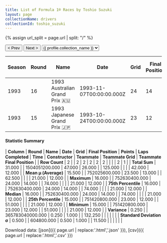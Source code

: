 ```yaml
---
title: List of Formula 1® Races by Toshio Suzuki
layout: page
collectionName: drivers
collectionId: toshio_suzuki
---
```


{% assign url_split = page.url | split: "/" %}
<div id="collection-navigation">
<button onclick="selector.options[selector.selectedIndex-1].value && (window.location = selector.options[selector.selectedIndex-1].value);">&lt; Prev</button>
<button onclick="selector.options[selector.selectedIndex+1].value && (window.location = selector.options[selector.selectedIndex+1].value);">Next &gt;</button>
<select id="selector" onchange="this.options[this.selectedIndex].value && (window.location = this.options[this.selectedIndex].value);">
  {% for collectionId in site.data[page.collectionName].refs %}
    {% if collectionId == page.collectionId %}
      {% assign selected = "selected" %}
    {% else %}
      {% assign selected = "" %}
    {% endif %}
    {% assign profile = site.data[page.collectionName][collectionId].profile %}
    <option value="/f1/{{ page.collectionName }}/{{ collectionId }}/{{ url_split[4] }}" {{ selected }}>{{ profile.collection_name }}</option>
  {% endfor %}
</select>
</div>

| Season | Round | Name | Date | Grid | Final Position | Points | Laps Completed | Time | Constructor | Teammate | Teammate Grid | Teammate Final Position |
|--|--|--|--|--|--|--|--|--|--|--|--|--|
| 1993 | 16 | 1993 Australian Grand Prix 🇦🇺 | 1993-11-07T00:00:00.000Z | 24 | 14 | 0.0 | 74 |   | Larrousse 🇫🇷 | [Érik Comas 🇫🇷](/f1/drivers/comas) | 21 | 12 |
| 1993 | 15 | 1993 Japanese Grand Prix 🇯🇵 | 1993-10-24T00:00:00.000Z | 23 | 12 | 0.0 | 51 |   | Larrousse 🇫🇷 | [Érik Comas 🇫🇷](/f1/drivers/comas) | 21 | R |

#### Statistic Summary

| **Column** | **Round** | **Name** | **Date** | **Grid** | **Final Position** | **Points** | **Laps Completed** | **Time** | **Constructor** | **Teammate** | **Teammate Grid** | **Teammate Final Position** |
| **Row Count** | 2 |  | 2 | 2 | 2 | 2 | 2 |  |  |  | 2 | 1 |
| **Total Sum** | 31.000 |  | 1504051200.000 | 47.000 | 26.000 |  | 125.000 |  |  |  | 42.000 | 12.000 |
| **Mean μ (Average)** | 15.500 |  | 752025600.000 | 23.500 | 13.000 |  | 62.500 |  |  |  | 21.000 | 12.000 |
| **Maximum** | 16.000 |  | 752630400.000 | 24.000 | 14.000 |  | 74.000 |  |  |  | 21.000 | 12.000 |
| **75th Percentile** | 16.000 |  | 752630400.000 | 24.000 | 14.000 |  | 74.000 |  |  |  | 21.000 | 12.000 |
| **Median** | 16.000 |  | 752630400.000 | 24.000 | 14.000 |  | 74.000 |  |  |  | 21.000 | 12.000 |
| **25th Percentile** | 15.000 |  | 751420800.000 | 23.000 | 12.000 |  | 51.000 |  |  |  | 21.000 | 12.000 |
| **Minimum** | 15.000 |  | 751420800.000 | 23.000 | 12.000 |  | 51.000 |  |  |  | 21.000 | 12.000 |
| **Variance** | 0.250 |  | 365783040000.000 | 0.250 | 1.000 |  | 132.250 |  |  |  |  |  |
| **Standard Deviation σ** | 0.500 |  | 604800.000 | 0.500 | 1.000 |  | 11.500 |  |  |  |  |  |

Download data: [json]({{ page.url | replace:'.html','.json' }}), [csv]({{ page.url | replace:'.html','.csv' }})
